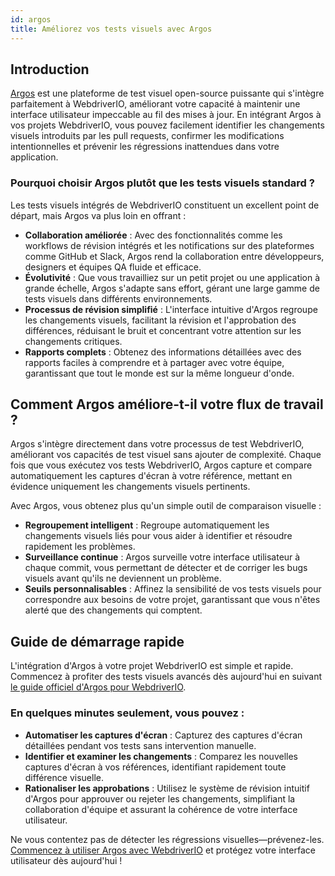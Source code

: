 ```yaml
---
id: argos
title: Améliorez vos tests visuels avec Argos
---
```


## Introduction

[Argos](https://argos-ci.com/?utm_source=webdriverio&utm_medium=partnered&utm_campaign=documentation) est une plateforme de test visuel open-source puissante qui s'intègre parfaitement à WebdriverIO, améliorant votre capacité à maintenir une interface utilisateur impeccable au fil des mises à jour. En intégrant Argos à vos projets WebdriverIO, vous pouvez facilement identifier les changements visuels introduits par les pull requests, confirmer les modifications intentionnelles et prévenir les régressions inattendues dans votre application.

### Pourquoi choisir Argos plutôt que les tests visuels standard ?

Les tests visuels intégrés de WebdriverIO constituent un excellent point de départ, mais Argos va plus loin en offrant :

-   **Collaboration améliorée** : Avec des fonctionnalités comme les workflows de révision intégrés et les notifications sur des plateformes comme GitHub et Slack, Argos rend la collaboration entre développeurs, designers et équipes QA fluide et efficace.
-   **Évolutivité** : Que vous travailliez sur un petit projet ou une application à grande échelle, Argos s'adapte sans effort, gérant une large gamme de tests visuels dans différents environnements.
-   **Processus de révision simplifié** : L'interface intuitive d'Argos regroupe les changements visuels, facilitant la révision et l'approbation des différences, réduisant le bruit et concentrant votre attention sur les changements critiques.
-   **Rapports complets** : Obtenez des informations détaillées avec des rapports faciles à comprendre et à partager avec votre équipe, garantissant que tout le monde est sur la même longueur d'onde.

## Comment Argos améliore-t-il votre flux de travail ?

Argos s'intègre directement dans votre processus de test WebdriverIO, améliorant vos capacités de test visuel sans ajouter de complexité. Chaque fois que vous exécutez vos tests WebdriverIO, Argos capture et compare automatiquement les captures d'écran à votre référence, mettant en évidence uniquement les changements visuels pertinents.

Avec Argos, vous obtenez plus qu'un simple outil de comparaison visuelle :

-   **Regroupement intelligent** : Regroupe automatiquement les changements visuels liés pour vous aider à identifier et résoudre rapidement les problèmes.
-   **Surveillance continue** : Argos surveille votre interface utilisateur à chaque commit, vous permettant de détecter et de corriger les bugs visuels avant qu'ils ne deviennent un problème.
-   **Seuils personnalisables** : Affinez la sensibilité de vos tests visuels pour correspondre aux besoins de votre projet, garantissant que vous n'êtes alerté que des changements qui comptent.

## Guide de démarrage rapide

L'intégration d'Argos à votre projet WebdriverIO est simple et rapide. Commencez à profiter des tests visuels avancés dès aujourd'hui en suivant [le guide officiel d'Argos pour WebdriverIO](https://argos-ci.com/docs/quickstart/webdriverio?utm_source=webdriverio&utm_medium=partnered&utm_campaign=documentation).

### En quelques minutes seulement, vous pouvez :

-   **Automatiser les captures d'écran** : Capturez des captures d'écran détaillées pendant vos tests sans intervention manuelle.
-   **Identifier et examiner les changements** : Comparez les nouvelles captures d'écran à vos références, identifiant rapidement toute différence visuelle.
-   **Rationaliser les approbations** : Utilisez le système de révision intuitif d'Argos pour approuver ou rejeter les changements, simplifiant la collaboration d'équipe et assurant la cohérence de votre interface utilisateur.

Ne vous contentez pas de détecter les régressions visuelles—prévenez-les. [Commencez à utiliser Argos avec WebdriverIO](https://argos-ci.com/?utm_source=webdriverio&utm_medium=partnered&utm_campaign=documentation) et protégez votre interface utilisateur dès aujourd'hui !